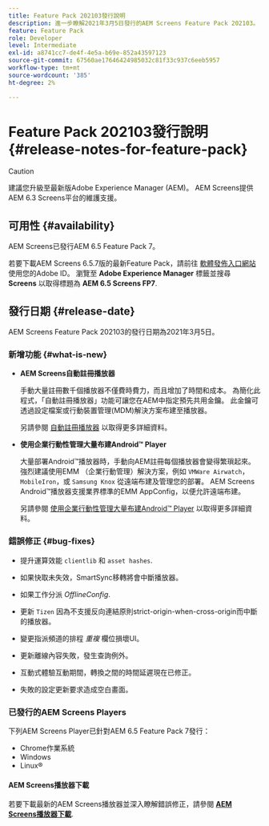 ```yaml
---
title: Feature Pack 202103發行說明
description: 進一步瞭解2021年3月5日發行的AEM Screens Feature Pack 202103。
feature: Feature Pack
role: Developer
level: Intermediate
exl-id: a8741cc7-de4f-4e5a-b69e-852a43597123
source-git-commit: 67560ae17646424985032c81f33c937c6eeb5957
workflow-type: tm+mt
source-wordcount: '385'
ht-degree: 2%

---
```


# Feature Pack 202103發行說明 {#release-notes-for-feature-pack}

>[!CAUTION]
>建議您升級至最新版Adobe Experience Manager (AEM)。 AEM Screens提供AEM 6.3 Screens平台的維護支援。

## 可用性 {#availability}

AEM Screens已發行AEM 6.5 Feature Pack 7。

若要下載AEM Screens 6.5.7版的最新Feature Pack，請前往 [軟體發佈入口網站](https://experience.adobe.com/#/downloads/content/software-distribution/en/aem.html) 使用您的Adobe ID。 瀏覽至 **Adobe Experience Manager** 標籤並搜尋 **Screens** 以取得標題為 **AEM 6.5 Screens FP7**.

## 發行日期 {#release-date}

AEM Screens Feature Pack 202103的發行日期為2021年3月5日。

### 新增功能 {#what-is-new}

* **AEM Screens自動註冊播放器**

  手動大量註冊數千個播放器不僅費時費力，而且增加了時間和成本。 為簡化此程式，「自動註冊播放器」功能可讓您在AEM中指定預先共用金鑰。 此金鑰可透過設定檔案或行動裝置管理(MDM)解決方案布建至播放器。

  另請參閱 [自動註冊播放器](/help/user-guide/auto-registration-players.md) 以取得更多詳細資料。


* **使用企業行動性管理大量布建Android™ Player**

  大量部署Android™播放器時，手動向AEM註冊每個播放器會變得繁瑣起來。 強烈建議使用EMM （企業行動管理）解決方案，例如 `VMWare Airwatch`， `MobileIron`，或 `Samsung Knox` 從遠端布建及管理您的部署。 AEM Screens Android™播放器支援業界標準的EMM AppConfig，以便允許遠端布建。

  另請參閱 [使用企業行動性管理大量布建Android™ Player](/help/user-guide/implementing-android-player.md#implementation) 以取得更多詳細資料。


### 錯誤修正 {#bug-fixes}

* 提升運算效能 `clientlib` 和 `asset hashes`.

* 如果快取未失效，SmartSync移轉將會中斷播放器。

* 如果工作分派 *OfflineConfig*.

* 更新 `Tizen` 因為不支援反向連結原則strict-origin-when-cross-origin而中斷的播放器。

* 變更指派頻道的排程 *重複* 欄位損壞UI。

* 更新離線內容失敗，發生查詢例外。

* 互動式體驗互動期間，轉換之間的時間延遲現在已修正。

* 失敗的設定更新要求造成空白畫面。

### 已發行的AEM Screens Players

下列AEM Screens Player已針對AEM 6.5 Feature Pack 7發行：

* Chrome作業系統
* Windows
* Linux®

#### AEM Screens播放器下載

若要下載最新的AEM Screens播放器並深入瞭解錯誤修正，請參閱 **[AEM Screens播放器下載](https://download.macromedia.com/screens/index.html)**.
